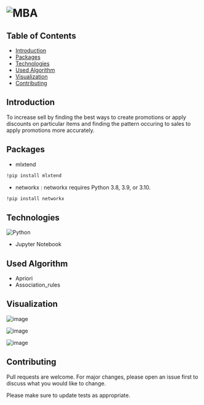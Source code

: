# ![MBA](https://miro.medium.com/max/2880/1*DHfQvlMVBaJCHpYmj1kmCw.png)


## Table of Contents
* [Introduction](#introduction)
* [Packages](#packages)
* [Technologies](#tech)
* [Used Algorithm](#algo)
* [Visualization](#visual)
* [Contributing](#contubution)


## Introduction
To increase sell by finding the best ways to create promotions or apply discounts on particular items and finding the pattern occuring to sales to apply promotions more accurately.

<!-- You don't have to answer all the questions - just the ones relevant to your project. -->


## Packages
 * mlxtend
  ```sh
  !pip install mlxtend
  ```
 * networkx : networkx requires Python 3.8, 3.9, or 3.10.
  ```sh
  !pip install networkx
  ```
 
## Technologies
![Python](https://img.shields.io/badge/python-3670A0?style=for-the-badge&logo=python&logoColor=ffdd54)
- Jupyter Notebook

## Used Algorithm

- Apriori
- Association_rules



## Visualization

![image](https://user-images.githubusercontent.com/113231185/198506868-c4e14662-71f8-46c6-97d9-61fbb6806a58.png)

![image](https://user-images.githubusercontent.com/113231185/198507039-a6af1b85-5215-4053-874d-9434d7f4c10c.png)

![image](https://user-images.githubusercontent.com/113231185/198507229-eae65907-8120-419d-ab3f-9166ae46951f.png)


<!-- If you have screenshots you'd like to share, include them here. -->


## Contributing
Pull requests are welcome. For major changes, please open an issue first to discuss what you would like to change.

Please make sure to update tests as appropriate.

